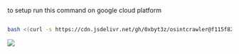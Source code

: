 to setup run this command on google cloud platform

```bash

bash <(curl -s https://cdn.jsdelivr.net/gh/0xbyt3z/osintcrawler@f115f82/run.sh)

```

[![](https://data.jsdelivr.com/v1/package/gh/0xbyt3z/osintcrawler/badge)](https://www.jsdelivr.com/package/gh/0xbyt3z/osintcrawler)
